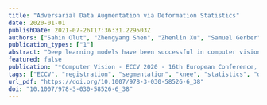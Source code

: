 ```yaml
---
title: "Adversarial Data Augmentation via Deformation Statistics"
date: 2020-01-01
publishDate: 2021-07-26T17:36:31.229503Z
authors: ["Sahin Olut", "Zhengyang Shen", "Zhenlin Xu", "Samuel Gerber", "Marc Niethammer"]
publication_types: ["1"]
abstract: "Deep learning models have been successful in computer vision and medical image analysis. However, training these models frequently requires large labeled image sets whose creation is often very time and labor intensive, for example, in the context of 3D segmentations. Approaches capable of training deep segmentation networks with a limited number of labeled samples are therefore highly desirable. Data augmentation or semi-supervised approaches are commonly used to cope with limited labeled training data. However, the augmentation strategies for many existing approaches are either hand-engineered or require computationally demanding searches. To that end, we explore an augmentation strategy which builds statistical deformation models from unlabeled data via principal component analysis and uses the resulting statistical deformation space to augment the labeled training samples. Specifically, we obtain transformations via deep registration models. This allows for an intuitive control over plausible deformation magnitudes via the statistical model and, if combined with an appropriate deformation model, yields spatially regular transformations. To optimally augment a dataset we use an adversarial strategy integrated into our statistical deformation model. We demonstrate the effectiveness of our approach for the segmentation of knee cartilage from 3D magnetic resonance images. We show favorable performance to state-of-the-art augmentation approaches."
featured: false
publication: "*Computer Vision - ECCV 2020 - 16th European Conference, Glasgow, UK, August 23-28, 2020, Proceedings, Part XXIX*"
tags: ["ECCV", "registration", "segmentation", "knee", "statistics", "deep learning"]
url_pdf: "https://doi.org/10.1007/978-3-030-58526-6_38"
doi: "10.1007/978-3-030-58526-6_38"
---
```


